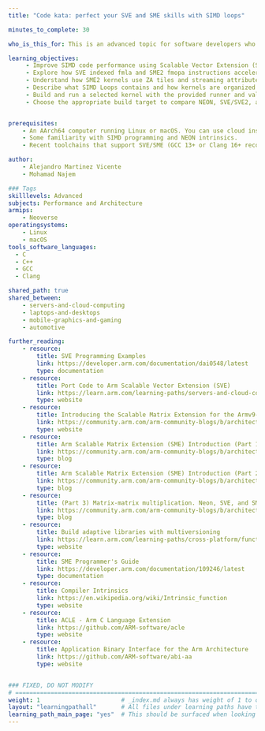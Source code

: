 ```yaml
---
title: "Code kata: perfect your SVE and SME skills with SIMD loops"

minutes_to_complete: 30

who_is_this_for: This is an advanced topic for software developers who want to learn how to use the full range of features available in SVE, SVE2, and SME2 to improve software performance on Arm processors.

learning_objectives:
     - Improve SIMD code performance using Scalable Vector Extension (SVE) and Scalable Matrix Extension (SME)
     - Explore how SVE indexed fmla and SME2 fmopa instructions accelerate matrix multiplication
     - Understand how SME2 kernels use ZA tiles and streaming attributes
     - Describe what SIMD Loops contains and how kernels are organized across scalar, NEON, SVE,SVE2, and SME2 variants
     - Build and run a selected kernel with the provided runner and validate correctness against the C reference
     - Choose the appropriate build target to compare NEON, SVE/SVE2, and SME2 implementations


prerequisites:
    - An AArch64 computer running Linux or macOS. You can use cloud instances, refer to [Get started with Arm-based cloud instances](/learning-paths/servers-and-cloud-computing/csp/) for a list of cloud service providers. 
    - Some familiarity with SIMD programming and NEON intrinsics.
    - Recent toolchains that support SVE/SME (GCC 13+ or Clang 16+ recommended)

author:
    - Alejandro Martinez Vicente
    - Mohamad Najem

### Tags
skilllevels: Advanced
subjects: Performance and Architecture
armips:
    - Neoverse
operatingsystems:
    - Linux
    - macOS
tools_software_languages:
  - C
  - C++
  - GCC
  - Clang

shared_path: true
shared_between:
    - servers-and-cloud-computing
    - laptops-and-desktops
    - mobile-graphics-and-gaming
    - automotive

further_reading:
    - resource:
        title: SVE Programming Examples
        link: https://developer.arm.com/documentation/dai0548/latest
        type: documentation
    - resource:
        title: Port Code to Arm Scalable Vector Extension (SVE)
        link: https://learn.arm.com/learning-paths/servers-and-cloud-computing/sve
        type: website
    - resource:
        title: Introducing the Scalable Matrix Extension for the Armv9-A Architecture
        link: https://community.arm.com/arm-community-blogs/b/architectures-and-processors-blog/posts/scalable-matrix-extension-armv9-a-architecture
        type: website
    - resource:
        title: Arm Scalable Matrix Extension (SME) Introduction (Part 1)
        link: https://community.arm.com/arm-community-blogs/b/architectures-and-processors-blog/posts/arm-scalable-matrix-extension-introduction
        type: blog
    - resource:
        title: Arm Scalable Matrix Extension (SME) Introduction (Part 2)
        link: https://community.arm.com/arm-community-blogs/b/architectures-and-processors-blog/posts/arm-scalable-matrix-extension-introduction-p2
        type: blog
    - resource:
        title: (Part 3) Matrix-matrix multiplication. Neon, SVE, and SME compared
        link: https://community.arm.com/arm-community-blogs/b/architectures-and-processors-blog/posts/matrix-matrix-multiplication-neon-sve-and-sme-compared
        type: blog
    - resource:
        title: Build adaptive libraries with multiversioning
        link: https://learn.arm.com/learning-paths/cross-platform/function-multiversioning/
        type: website
    - resource:
        title: SME Programmer's Guide
        link: https://developer.arm.com/documentation/109246/latest
        type: documentation
    - resource:
        title: Compiler Intrinsics
        link: https://en.wikipedia.org/wiki/Intrinsic_function
        type: website
    - resource:
        title: ACLE - Arm C Language Extension
        link: https://github.com/ARM-software/acle
        type: website
    - resource:
        title: Application Binary Interface for the Arm Architecture
        link: https://github.com/ARM-software/abi-aa
        type: website


### FIXED, DO NOT MODIFY
# ================================================================================
weight: 1                       # _index.md always has weight of 1 to order correctly
layout: "learningpathall"       # All files under learning paths have this same wrapper
learning_path_main_page: "yes"  # This should be surfaced when looking for related content. Only set for _index.md of learning path content.
---
```

